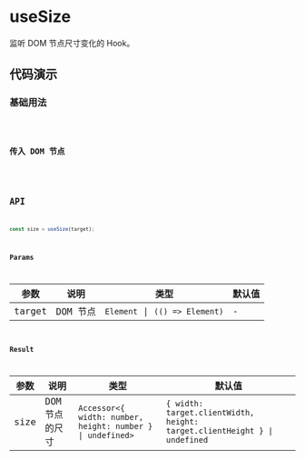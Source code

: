 # useSize

监听 DOM 节点尺寸变化的 Hook。

## 代码演示

### 基础用法

<code src="./demo/demo1.tsx" />

### 传入 DOM 节点

<code src="./demo/demo2.tsx" />

## API

```typescript
const size = useSize(target);
```

### Params

| 参数   | 说明     | 类型                            | 默认值 |
| ------ | -------- | ------------------------------- | ------ |
| target | DOM 节点 | `Element` \| `(() => Element)`  | -      |

### Result

| 参数 | 说明           | 类型                                             | 默认值                                                                    |
| ---- | -------------- | ------------------------------------------------ | ------------------------------------------------------------------------- |
| size | DOM 节点的尺寸 | `Accessor<{ width: number, height: number } \| undefined>` | `{ width: target.clientWidth, height: target.clientHeight } \| undefined` |
